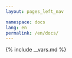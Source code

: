 ```yaml
---
layout: pages_left_nav

namespace: docs
lang: en
permalink: /en/docs/
---
```


{% include __vars.md %}

<!-- Content starts -->

<!-- Content ends -->
